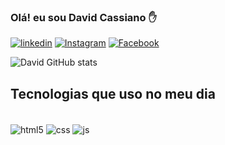 ### Olá! eu sou David Cassiano ✋


[![linkedin](https://img.shields.io/badge/LinkedIn-0077B5?style=for-the-badge&logo=linkedin&logoColor=white)](https://www.linkedin.com/in/david-cassiano-borges-da-silva-2b953b22a)
[![Instagram](https://img.shields.io/badge/Instagram-E4405F?style=for-the-badge&logo=instagram&logoColor=white)](https://www.instagram.com/david55z/)
[![Facebook](https://img.shields.io/badge/Facebook-1877F2?style=for-the-badge&logo=facebook&logoColor=white)](https://www.facebook.com/david.cassiano.9/)

![David GitHub stats](https://github-readme-stats.vercel.app/api?username=David55z&show_icons=true&theme=radical)

## Tecnologias que uso no meu dia


<div style="display: inline_block"><br/>
<div style="display: inline_block">
  <img align="center" alt="html5" src="https://img.shields.io/badge/HTML5-E34F26?style=for-the-badge&logo=html5&logoColor=white" />
  <img align="center" alt="css" src="https://img.shields.io/badge/CSS3-1572B6?style=for-the-badge&logo=css3&logoColor=white" />
  <img align="center" alt="js" src="https://img.shields.io/badge/JavaScript-F7DF1E?style=for-the-badge&logo=javascript&logoColor=black" />
